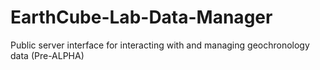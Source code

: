 # EarthCube-Lab-Data-Manager
Public server interface for interacting with and managing geochronology data (Pre-ALPHA)
